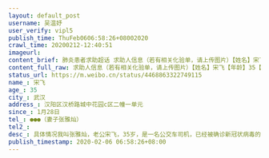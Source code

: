 ```yaml
---
layout: default_post
username: 吴温妤
user_verify: vipl5
publish_time: ThuFeb0606:58:26+08002020
crawl_time: 20200212-12:40:51
imageurl: 
content_brief: 肺炎患者求助超话 求助人信息（若有相关化验单，请上传图片）【姓名】宋飞【年龄】35【所在城市】武汉【所在小区、社区】汉阳区汉桥路城中花园c区二幢一单元【患病时间】1月28日【联系方式】●●●（妻子张雅灿）【其他紧急联系人】【病情描述】 具体情况:我叫张雅灿，老公宋飞，35 ...全文
content_full_raw: 求助人信息（若有相关化验单，请上传图片）【姓名】宋飞【年龄】35【所在城市】武汉【所在小区、社区】汉阳区汉桥路城中花园c区二幢一单元【患病时间】1月28日【联系方式】●●●（妻子张雅灿）【其他紧急联系人】【病情描述】具体情况:我叫张雅灿，老公宋飞，35岁，是一名公交车司机，已经被确诊新冠状病毒的同事感染了，并与其亲密接触过！1月28日开始发烧39度，29日去汉阳医院做检查，ct检查显示肺部已感染，有毛玻璃状阴影，当时医院开了消炎针打了后未退烧，2月2日又去协和西院重查ct，结果显示肺部毛玻璃状阴影已增大。目前高烧39度已有9天，做核酸检测要排队，已出现呼吸不顺畅，全身无力，胸部疼痛。现在高度怀疑疑似新冠状病毒肺炎，急需医院收冶！！
status_url: https://m.weibo.cn/status/4468863322749115
name_: 宋飞
age_: 35
city_: 武汉
address_: 汉阳区汉桥路城中花园c区二幢一单元
since_: 1月28日
tel_: ●●●（妻子张雅灿）
tel2_: 
desc_: 具体情况我叫张雅灿，老公宋飞，35岁，是一名公交车司机，已经被确诊新冠状病毒的同事感染了，并与其亲密接触过！1月28日开始发烧39度，29日去汉阳医院做检查，ct检查显示肺部已感染，有毛玻璃状阴影，当时医院开了消炎针打了后未退烧，2月2日又去协和西院重查ct，结果显示肺部毛玻璃状阴影已增大。目前高烧39度已有9天，做核酸检测要排队，已出现呼吸不顺畅，全身无力，胸部疼痛。现在高度怀疑疑似新冠状病毒肺炎，急需医院收冶！！
publish_timestamp: 2020-02-06 06:58:26+08:00
---
```

